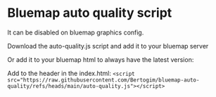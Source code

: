 # Bluemap auto quality script
It can be disabled on bluemap graphics config.

Download the auto-quality.js script and add it to your bluemap server

Or add it to your bluemap html to always have the latest version:

Add to the header in the index.html:
`<script src="https://raw.githubusercontent.com/Bertogim/bluemap-auto-quality/refs/heads/main/auto-quality.js"></script>`
